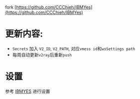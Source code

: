 fork [https://github.com/CCChieh/IBMYes](https://github.com/CCChieh/IBMYes)  


# 更新内容:
* `Secrets` 加入 `V2_ID`, `V2_PATH`, 对应`vmess id`和`wsSettings path`
* 每周自动更新`v2ray`后重新`push`


# 设置
参考  [IBMYES](https://github.com/CCChieh/IBMYes) 进行设置
